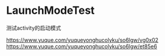# LaunchModeTest
测试activity的启动模式

https://www.yuque.com/yuqueyonghucolyku/so6lgw/vg0x02
https://www.yuque.com/yuqueyonghucolyku/so6lgw/et85e6
